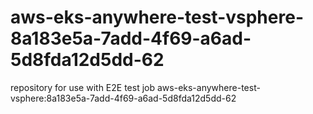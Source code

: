 # aws-eks-anywhere-test-vsphere-8a183e5a-7add-4f69-a6ad-5d8fda12d5dd-62
repository for use with E2E test job aws-eks-anywhere-test-vsphere:8a183e5a-7add-4f69-a6ad-5d8fda12d5dd-62
